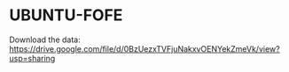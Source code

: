 # UBUNTU-FOFE

Download the data: https://drive.google.com/file/d/0BzUezxTVFjuNakxvOENYekZmeVk/view?usp=sharing
